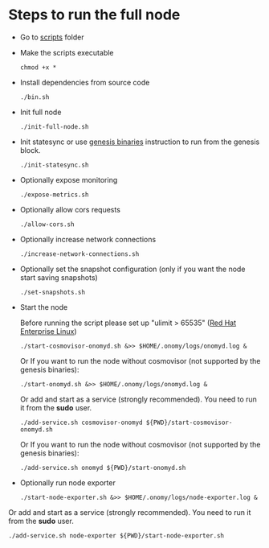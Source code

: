# Steps to run the full node

* Go to [scripts](../scripts) folder

* Make the scripts executable

    ```
    chmod +x *
    ```

* Install dependencies from source code

    ```
    ./bin.sh
    ```

* Init full node

    ```
    ./init-full-node.sh
    ```

* Init statesync or use [genesis binaries](genesis-binaries.md) instruction to run from the genesis block.

    ```
    ./init-statesync.sh
    ```

* Optionally expose monitoring

    ```
    ./expose-metrics.sh
    ```

* Optionally allow cors requests

    ```
    ./allow-cors.sh
    ```

* Optionally increase network connections

    ```
    ./increase-network-connections.sh
    ```

* Optionally set the snapshot configuration (only if you want the node start saving snapshots)

    ```
    ./set-snapshots.sh
    ```

* Start the node

  Before running the script please set up "ulimit > 65535" ([Red Hat Enterprise Linux](set-ulimit-rhel8.md))

  ```
  ./start-cosmovisor-onomyd.sh &>> $HOME/.onomy/logs/onomyd.log &
  ```

  Or If you want to run the node without cosmovisor (not supported by the genesis binaries):

  ```
  ./start-onomyd.sh &>> $HOME/.onomy/logs/onomyd.log &
  ```

  Or add and start as a service (strongly recommended). You need to run it from the **sudo** user.

  ```
  ./add-service.sh cosmovisor-onomyd ${PWD}/start-cosmovisor-onomyd.sh
  ```

  Or If you want to run the node without cosmovisor (not supported by the genesis binaries):

  ```
  ./add-service.sh onomyd ${PWD}/start-onomyd.sh
  ```

* Optionally run node exporter

  ```
  ./start-node-exporter.sh &>> $HOME/.onomy/logs/node-exporter.log &
  ```

Or add and start as a service (strongly recommended). You need to run it from the **sudo** user.

  ```
  ./add-service.sh node-exporter ${PWD}/start-node-exporter.sh
  ```
